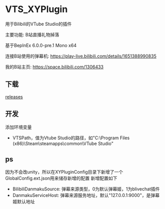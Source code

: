 # VTS_XYPlugin
用于Bilibili的VTube Studio的插件

主要功能: B站直播礼物掉落

基于BepInEx 6.0.0-pre.1 Mono x64

连接B站使用的弹幕机: https://play-live.bilibili.com/details/1651388990835

我的B站主页: https://space.bilibili.com/1306433

## 下载
[releases][1]

[1]:https://github.com/xiaoye97/VTS_XYPlugin/releases

## 开发
添加环境变量
- VTSPath，值为Vtube Studio的路径，如"C:\Program Files (x86)\Steam\steamapps\common\VTube Studio"


## ps
因为不会改unity，所以在XYPluginConfig目录下新增了一个GlobalConfig.ext.json用来储存新增的配置
新增配置如下
- BilibiliDanmakuSource: 弹幕来源类型，0为默认弹幕姬，1为blivechat插件
- DanmakuServiceHost: 弹幕来源服务地址，默认"127.0.0.1:9000"，是弹幕姬默认地址